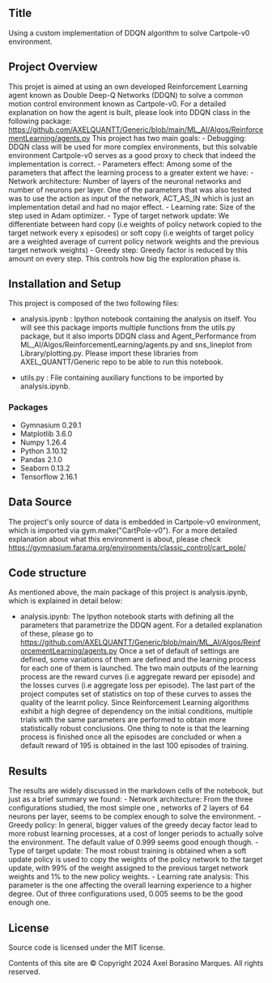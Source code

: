 ## Title
Using a custom implementation of DDQN algorithm to solve Cartpole-v0 environment.

## Project Overview
This projet is aimed at using an own developed Reinforcement Learning agent
known as Double Deep-Q Networks (DDQN) to solve a common motion control
environment known as Cartpole-v0. For a detailed explanation on how the
agent is built, please look into DDQN class in the following package: 
https://github.com/AXELQUANTT/Generic/blob/main/ML_AI/Algos/ReinforcementLearning/agents.py
This project has two main goals:
    - Debugging: DDQN class will be used for more complex environments, but this solvable
    environment Cartpole-v0 serves as a good proxy to check that indeed the implementation
    is correct.
    - Parameters effect: Among some of the parameters that affect the learning process to
    a greater extent we have:
                             - Network architecture: Number of layers of the neuronal networks
                               and number of neurons per layer. One of the parameters that was 
                               also tested was to use the action as input of the network,
                               ACT_AS_IN which is just an implementation detail and had no major 
                               effect.
                             - Learning rate: Size of the step used in Adam optimizer.
                             - Type of target network update: We differentiate between
                             hard copy (i.e weights of policy network copied to the target
                             network every x episodes) or soft copy (i.e weights of target
                             policy are a weighted average of current policy network weights
                             and the previous target network weights)
                             - Greedy step: Greedy factor is reduced by this amount on every
                             step. This controls how big the exploration phase is.
    

## Installation and Setup
This project is composed of the two following files:

- analysis.ipynb : Ipython notebook containing the analysis on itself.
  You will see this package imports multiple functions from the utils.py
  package, but it also imports DDQN class and Agent_Performance 
  from ML_AI/Algos/ReinforcementLearning/agents.py and
  sns_lineplot from Library/plotting.py. Please import
  these libraries from AXEL_QUANTT/Generic repo to be able to run
  this notebook.

- utils.py : File containing auxiliary functions to be imported
  by analysis.ipynb.

### Packages
- Gymnasium 0.29.1
- Matplotlib 3.6.0
- Numpy 1.26.4
- Python 3.10.12
- Pandas 2.1.0
- Seaborn 0.13.2
- Tensorflow 2.16.1

## Data Source
The project's only source of data is embedded in Cartpole-v0 environment,
which is imported via gym.make("CartPole-v0"). For a more detailed
explanation about what this environment is about, please check
https://gymnasium.farama.org/environments/classic_control/cart_pole/

## Code structure
As mentioned above, the main package of this project is analysis.ipynb,
which is explained in detail below:

- analysis.ipynb: The Ipython notebook starts with defining all the
parameters that parametrize the DDQN agent. For a detailed
explanation of these, please go to 
https://github.com/AXELQUANTT/Generic/blob/main/ML_AI/Algos/ReinforcementLearning/agents.py
Once a set of default of settings are defined, some variations 
of them are defined and the learning process for each one of them
is launched. The two main outputs of the learning process are the 
reward curves (i.e aggregate reward per episode) and the
losses curves (i.e aggregate loss per episode). The last part of
the project computes set of statistics on top of these curves to
asses the quality of the learnt policy. Since Reinforcement Learning
algorithms exhibit a high degree of dependency on the initial conditions,
multiple trials with the same parameters are performed to obtain
more statistically robust conclusions. One thing to note is that the
learning process is finished once all the episodes are concluded
or when a default reward of 195 is obtained in the last 100 episodes
of training.

## Results
The results are widely discussed in the markdown cells of the notebook, but just
as a brief summary we found:
    - Network architecture: From the three configurations studied, the most simple one
    , networks of 2 layers of 64 neurons per layer, seems to be complex enough to solve
    the environment.
    - Greedy policy: In general, bigger values of the greedy decay factor lead to more
    robust learning processes, at a cost of longer periods to actually solve the
    environment. The default value of 0.999 seems good enough though. 
    - Type of target update: The most robust training is obtained when a soft update
    policy is used to copy the weights of the policy network to the target update,
    with 99% of the weight assigned to the previous target network weights and 1%
    to the new policy weights.
    - Learning rate analysis: This parameter is the one affecting the overall
    learning experience to a higher degree. Out of three configurations used,
    0.005 seems to be the good enough one.

## License
Source code is licensed under the MIT license.

Contents of this site are © Copyright 2024 Axel Borasino Marques. All rights reserved.
